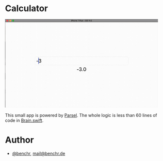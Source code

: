 # Calculator

![](doc/img/Calculator.gif)

This small app is powered by [Parsel](https://github.com/BenchR267/Parsel). The whole logic is less than 60 lines of code in [Brain.swift](https://github.com/BenchR267/Calculator/blob/master/Calculator/Brain.swift#L43-L96).

# Author

* [@benchr](https://twitter.com/benchr), mail@benchr.de
